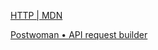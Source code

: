 [HTTP | MDN](https://developer.mozilla.org/en-US/docs/Web/HTTP)

[Postwoman • API request builder](https://postwoman.io/)
